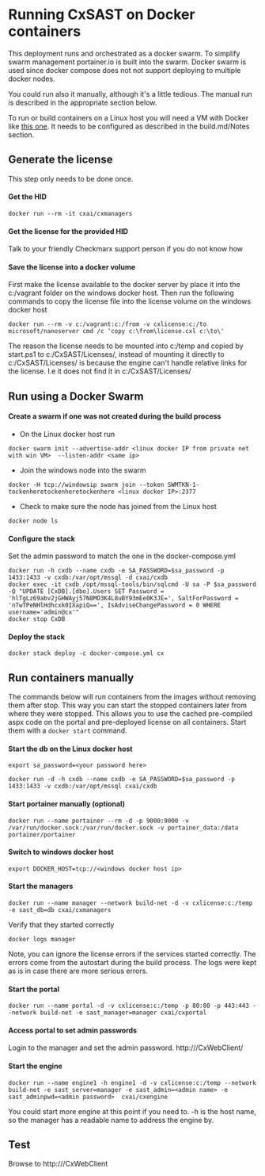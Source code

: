 # Running CxSAST on Docker containers
This deployment runs and orchestrated as a docker swarm. To simplify swarm management portainer.io is built into the swarm. Docker swarm is used since docker compose does not not support deploying to multiple docker nodes.

You could run also it manually, although it's a little tedious. The manual run is described in the appropriate section below.

To run or build containers on a Linux host you will need a VM with Docker like [this one](https://app.vagrantup.com/StefanScherer/boxes/windows_2016_docker). It needs to be configured as described in the build.md/Notes section.

## Generate the license

This step only needs to be done once.

#### Get the HID

`docker run --rm -it cxai/cxmanagers`

#### Get the license for the provided HID

Talk to your friendly Checkmarx support person if you do not know how

#### Save the license into a docker volume

First make the license available to the docker server by place it into the c:/vagrant folder on the windows docker host. Then run the following commands to copy the license file into the license volume on the windows docker host

`docker run --rm -v c:/vagrant:c:/from -v cxlicense:c:/to microsoft/nanoserver cmd /c 'copy c:\from\license.cxl c:\to\'`

The reason the license needs to be mounted into c:/temp and copied by start.ps1 to c:/CxSAST/Licenses/, instead of mounting it directly to c:/CxSAST/Licenses/ is because the engine can't handle relative links for the license. I.e it does not find it in c:/CxSAST/Licenses/

## Run using a Docker Swarm

#### Create a swarm if one was not created during the build process
* On the Linux docker host run

`docker swarm init --advertise-addr <linux docker IP from private net with win VM>  --listen-addr <same ip>`

* Join the windows node into the swarm

`docker -H tcp://windowsip swarm join --token SWMTKN-1-tockenheretockenheretockenhere <linux docker IP>:2377`

* Check to make sure the node has joined from the Linux host

`docker node ls`

#### Configure the stack

Set the admin password to match the one in the docker-compose.yml
```
docker run -h cxdb --name cxdb -e SA_PASSWORD=$sa_password -p 1433:1433 -v cxdb:/var/opt/mssql -d cxai/cxdb
docker exec -it cxdb /opt/mssql-tools/bin/sqlcmd -U sa -P $sa_password  -Q "UPDATE [CxDB].[dbo].Users SET Password = 'hlTgLz69abv2jGHWAyj57N8MO3K4L8uBY93mEe0K3JE=', SaltForPassword = 'nTwTPeNHlHdhcxk0IXapiQ==', IsAdviseChangePassword = 0 WHERE username='admin@cx'"
docker stop CxDB
```

#### Deploy the stack

`docker stack deploy -c docker-compose.yml cx`

## Run containers manually

The commands below will run containers from the images without removing them after stop. This way you can start the stopped containers later from where they were stopped.
This allows you to use the cached pre-compiled aspx code on the portal and pre-deployed license on all containers. Start them with a `docker start` command.

#### Start the db on the Linux docker host

`export sa_password=<your password here>`

`docker run -d -h cxdb --name cxdb -e SA_PASSWORD=$sa_password -p 1433:1433 -v cxdb:/var/opt/mssql cxai/cxdb
`

#### Start portainer manually (optional)

`docker run --name portainer --rm -d -p 9000:9000 -v /var/run/docker.sock:/var/run/docker.sock -v portainer_data:/data portainer/portainer`

#### Switch to windows docker host

`export DOCKER_HOST=tcp://<windows docker host ip>`

#### Start the managers

`docker run --name manager --network build-net -d -v cxlicense:c:/temp -e sast_db=db cxai/cxmanagers`

Verify that they started correctly

`docker logs manager`

Note, you can ignore the license errors if the services started correctly. The errors come from the autostart during the build process. The logs were kept as is in case there are more serious errors.

#### Start the portal

`docker run --name portal -d -v cxlicense:c:/temp -p 80:80 -p 443:443 --network build-net -e sast_manager=manager cxai/cxportal`

#### Access portal to set admin passwords
Login to the manager and set the admin password.
http://<windows docker host ip>/CxWebClient/

#### Start the engine

`docker run --name engine1 -h engine1 -d -v cxlicense:c:/temp --network build-net -e sast_server=manager -e sast_admin=<admin name> -e sast_adminpwd=<admin password>  cxai/cxengine`

You could start more engine at this point if you need to. -h is the host name, so the manager has a readable name to address the engine by.

## Test

Browse to http://<windows docker host ip>/CxWebClient
